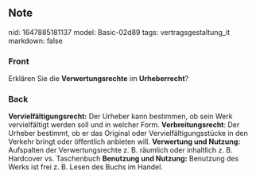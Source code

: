 ## Note
nid: 1647885181137
model: Basic-02d89
tags: vertragsgestaltung_it
markdown: false

### Front
Erklären Sie die <b>Verwertungsrechte</b> im <b>Urheberrecht</b>?

### Back
<b>Vervielfältigungsrecht:</b> Der Urheber kann bestimmen, ob sein
Werk vervielfältigt werden soll und in welcher Form.
<b>Verbreitungsrecht</b>: Der Urheber bestimmt, ob er das Original
oder Vervielfältigungsstücke in den Verkehr bringt oder öffentlich
anbieten will. <b>Verwertung und Nutzung:</b> Aufspalten der
Verwertungsrechte z. B. räumlich oder inhaltlich z. B. Hardcover
vs. Taschenbuch <b>Benutzung und Nutzung:</b> Benutzung des Werks
ist frei z. B. Lesen des Buchs im Handel.
